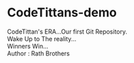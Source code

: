 # CodeTittans-demo
CodeTittan's ERA...Our first Git Repository.
<br>
Wake Up to The reality...
<br>
Winners Win...
<br>
Author : Rath Brothers
